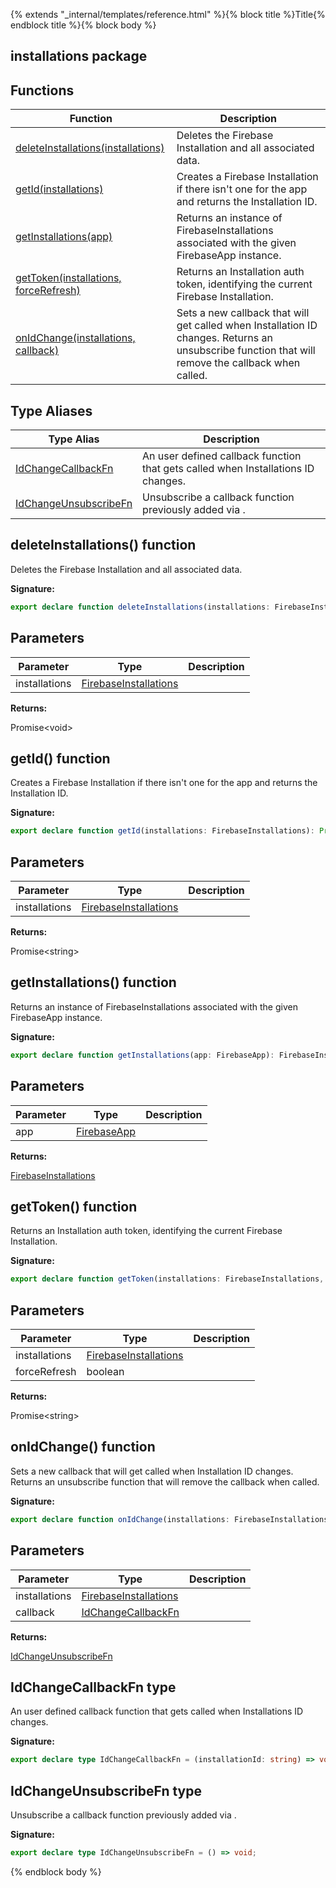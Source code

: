 {% extends "_internal/templates/reference.html" %}{% block title %}Title{% endblock title %}{% block body %}
## installations package

## Functions

|  Function | Description |
|  --- | --- |
|  [deleteInstallations(installations)](./installations.md#deleteinstallations_function) | Deletes the Firebase Installation and all associated data. |
|  [getId(installations)](./installations.md#getid_function) | Creates a Firebase Installation if there isn't one for the app and returns the Installation ID. |
|  [getInstallations(app)](./installations.md#getinstallations_function) | Returns an instance of FirebaseInstallations associated with the given FirebaseApp instance. |
|  [getToken(installations, forceRefresh)](./installations.md#gettoken_function) | Returns an Installation auth token, identifying the current Firebase Installation. |
|  [onIdChange(installations, callback)](./installations.md#onidchange_function) | Sets a new callback that will get called when Installation ID changes. Returns an unsubscribe function that will remove the callback when called. |

## Type Aliases

|  Type Alias | Description |
|  --- | --- |
|  [IdChangeCallbackFn](./installations.md#idchangecallbackfn_type) | An user defined callback function that gets called when Installations ID changes. |
|  [IdChangeUnsubscribeFn](./installations.md#idchangeunsubscribefn_type) | Unsubscribe a callback function previously added via . |

## deleteInstallations() function

Deletes the Firebase Installation and all associated data.

<b>Signature:</b>

```typescript
export declare function deleteInstallations(installations: FirebaseInstallations): Promise<void>;
```

## Parameters

|  Parameter | Type | Description |
|  --- | --- | --- |
|  installations | [FirebaseInstallations](./installations-types.firebaseinstallations.md#firebaseinstallations_interface) |  |

<b>Returns:</b>

Promise&lt;void&gt;

## getId() function

Creates a Firebase Installation if there isn't one for the app and returns the Installation ID.

<b>Signature:</b>

```typescript
export declare function getId(installations: FirebaseInstallations): Promise<string>;
```

## Parameters

|  Parameter | Type | Description |
|  --- | --- | --- |
|  installations | [FirebaseInstallations](./installations-types.firebaseinstallations.md#firebaseinstallations_interface) |  |

<b>Returns:</b>

Promise&lt;string&gt;

## getInstallations() function

Returns an instance of FirebaseInstallations associated with the given FirebaseApp instance.

<b>Signature:</b>

```typescript
export declare function getInstallations(app: FirebaseApp): FirebaseInstallations;
```

## Parameters

|  Parameter | Type | Description |
|  --- | --- | --- |
|  app | [FirebaseApp](./app-types.firebaseapp.md#firebaseapp_interface) |  |

<b>Returns:</b>

[FirebaseInstallations](./installations-types.firebaseinstallations.md#firebaseinstallations_interface)

## getToken() function

Returns an Installation auth token, identifying the current Firebase Installation.

<b>Signature:</b>

```typescript
export declare function getToken(installations: FirebaseInstallations, forceRefresh?: boolean): Promise<string>;
```

## Parameters

|  Parameter | Type | Description |
|  --- | --- | --- |
|  installations | [FirebaseInstallations](./installations-types.firebaseinstallations.md#firebaseinstallations_interface) |  |
|  forceRefresh | boolean |  |

<b>Returns:</b>

Promise&lt;string&gt;

## onIdChange() function

Sets a new callback that will get called when Installation ID changes. Returns an unsubscribe function that will remove the callback when called.

<b>Signature:</b>

```typescript
export declare function onIdChange(installations: FirebaseInstallations, callback: IdChangeCallbackFn): IdChangeUnsubscribeFn;
```

## Parameters

|  Parameter | Type | Description |
|  --- | --- | --- |
|  installations | [FirebaseInstallations](./installations-types.firebaseinstallations.md#firebaseinstallations_interface) |  |
|  callback | [IdChangeCallbackFn](./installations.md#idchangecallbackfn_type) |  |

<b>Returns:</b>

[IdChangeUnsubscribeFn](./installations.md#idchangeunsubscribefn_type)

## IdChangeCallbackFn type

An user defined callback function that gets called when Installations ID changes.

<b>Signature:</b>

```typescript
export declare type IdChangeCallbackFn = (installationId: string) => void;
```

## IdChangeUnsubscribeFn type

Unsubscribe a callback function previously added via .

<b>Signature:</b>

```typescript
export declare type IdChangeUnsubscribeFn = () => void;
```
{% endblock body %}
